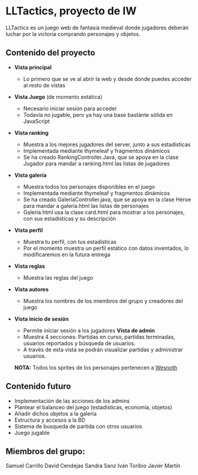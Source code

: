 # LLTactics, proyecto de IW
LLTactics es un juego web de fantasía medieval donde jugadores deberán luchar por la victoria comprando personajes y objetos.
## Contenido del proyecto
- **Vista principal**
  * Lo primero que se ve al abrir la web y desde donde puedes acceder al resto de vistas
- **Vista Juego** (de momento estática)
  * Necesario iniciar sesión para acceder
  * Todavía no jugable, pero ya hay una base bastánte sólida en JavaScript
- **Vista ranking**
  * Muestra a los mejores jugadores del server, junto a sus estadísticas
  * Implementada mediante thymeleaf y fragmentos dinámicos
  * Se ha creado RankingController.Java, que se apoya en la clase Jugador para mandar a ranking.html las listas de jugadores
- **Vista galería**
  * Muestra todos los personajes disponibles en el juego
  * Implementada mediante thymeleaf y fragmentos dinámicos
  * Se ha creado GaleríaController.java, que se apoya en la clase Héroe para mandar a galeria.html las listas de personajes
  * Galeria.html usa la clase card.html para mostrar a los personajes, con sus estadísticas y su descripción 
- **Vista perfil**
  * Muestra tu perfil, con tus estadísticas
  * Por el momento muestra un perfil estático con datos inventados, lo modificaremos en la futura entrega
- **Vista reglas**
  * Muestra las reglas del juego 
- **Vista autores**
  * Muestra los nombres de los miembros del grupo y creadores del juego
- **Vista inicio de sesión**
  * Permite iniciar sesión a los jugadores
  **Vista de admin**
  * Muestra 4 secciones: Partidas en curso, partidas terminadas, usuarios reportados y búsqueda de usuarios.
  * A través de esta vista se podrán visualizar partidas y administrar usuarios.

  **NOTA:** Todos los sprites de los personajes pertenecen a [Wesnoth](https://github.com/wesnoth/wesnoth)

## Contenido futuro
- Implementación de las acciones de los admins
- Plantear el balanceo del juego (estadísticas, economía, objetos)
- Añadir dichos objetos a la galería
- Estructura y accesos a la BD
- Sistema de busqueda de partida con otros usuarios
- Juego jugable

## Miembros del grupo:
Samuel Carrillo
David Cendejas
Sandra Sanz
Iván Toribio
Javier Martín
